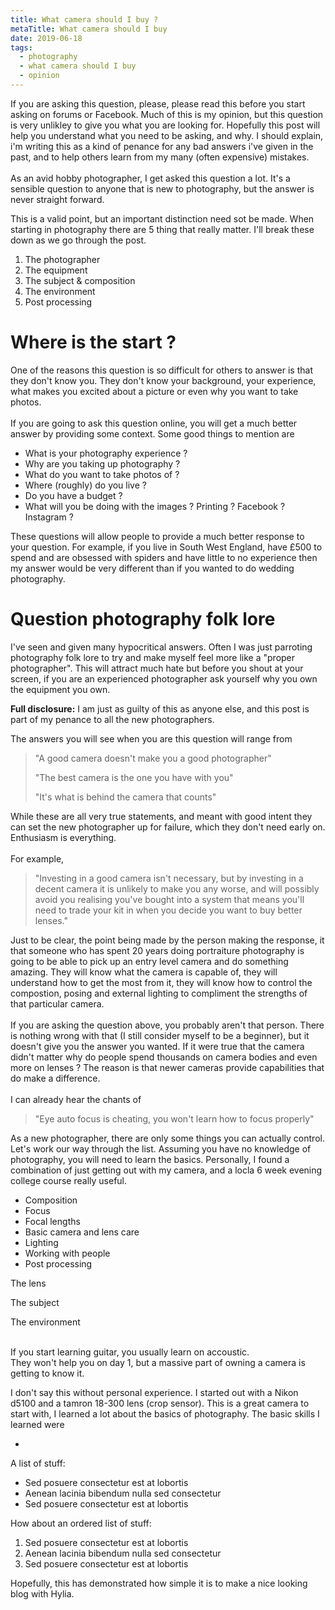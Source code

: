 ```yaml
---
title: What camera should I buy ?
metaTitle: What camera should I buy
date: 2019-06-18
tags:
  - photography
  - what camera should I buy
  - opinion
---
```

If you are asking this question, please, please read this before you start asking on forums or Facebook. Much of this is my opinion, but this question is very unlikley to give you what you are looking for. Hopefully this post will help you understand what you need to be asking, and why. I should explain, i'm writing this as a kind of penance for any bad answers i've given in the past, and to help others learn from my many (often expensive) mistakes.\
\
As an avid hobby photographer, I get asked this question a lot. It's a sensible question to anyone that is new to photography, but the answer is never straight forward.

This is a valid point, but an important distinction need sot be made. When starting in photography there are 5 thing that really matter. I'll break these down as we go through the post.

1. The photographer
2. The equipment
3. The subject & composition
4. The environment
5. Post processing



# Where is the start ? 

One of the reasons this question is so difficult for others to answer is that they don't know you. They don't know your background, your experience, what makes you excited about a picture or even why you want to take photos. \
\
If you are going to ask this question online, you will get a much better answer by providing some context. Some good things to mention are

* What is your photography experience ?
* Why are you taking up photography ? 
* What do you want to take photos of ? 
* Where (roughly) do you live ?
* Do you have a budget ? 
* What will you be doing with the images ? Printing ? Facebook ? Instagram ? 

These questions will allow people to provide a much better response to your question. For example, if you live in South West England, have £500 to spend and are obsessed with spiders and have little to no experience then my answer would be very different than if you wanted to do wedding photography. 



# Question photography folk lore

 I've seen and given many hypocritical answers. Often I was just parroting photography folk lore to try and make myself feel more like a "proper photographer". This will attract much hate but before you shout at your screen, if you are an experienced photographer ask yourself why you own the equipment you own. 

**Full disclosure:** I am just as guilty of this as anyone else, and this post is part of my penance to all the new photographers.

The answers you will see when you are this question will range from 

> "A good camera doesn't make you a good photographer"
>
> "The best camera is the one you have with you"
>
> "It's what is behind the camera that counts"

While these are all very true statements, and meant with good intent they can set the new photographer up for failure, which they don't need early on. Enthusiasm is everything.\
\
For example, 

> "Investing in a good camera isn't necessary, but by investing in a decent camera it is unlikely to make you any worse, and will possibly avoid you realising you've bought into a system that means you'll need to trade your kit in when you decide you want to buy better lenses."

Just to be clear, the point being made by the person making the response, it that someone who has spent 20 years doing portraiture photography is going to be able to pick up an entry level camera and do something amazing. They will know what the camera is capable of, they will understand how to get the most from it, they will know how to control the compostion, posing and external lighting to compliment the strengths of that particular camera. \
\
If you are asking the question above, you probably aren't that person. There is nothing wrong with that (I still consider myself to be a beginner), but it doesn't give you the answer you wanted. If it were true that the camera didn't matter why do people spend thousands on camera bodies and even more on lenses ? The reason is that newer cameras provide capabilities that do make a difference. \
\
I can already hear the chants of

> "Eye auto focus is cheating, you won't learn how to focus properly"





As a new photographer, there are only some things you can actually control. Let's work our way through the list. Assuming you have no knowledge of photography, you will need to learn the basics. Personally, I found a combination of just getting out with my camera, and a locla 6 week evening college course really useful. 













* Composition
* Focus
* Focal lengths
* Basic camera and lens care
* Lighting
* Working with people
* Post processing



The lens

The subject

The environment

\
 If you start learning guitar, you usually learn on accoustic. \
They won't help you on day 1, but a massive part of owning a camera is getting to know it. 

I don't say this without personal experience. I started out with a Nikon d5100 and a tamron 18-300 lens (crop sensor). This is a great camera to start with, I learned a lot about the basics of photography. The basic skills I learned were

*

A list of stuff:

* Sed posuere consectetur est at lobortis
* Aenean lacinia bibendum nulla sed consectetur
* Sed posuere consectetur est at lobortis

How about an ordered list of stuff:

1. Sed posuere consectetur est at lobortis
2. Aenean lacinia bibendum nulla sed consectetur
3. Sed posuere consectetur est at lobortis

Hopefully, this has demonstrated how simple it is to make a nice looking blog with Hylia.